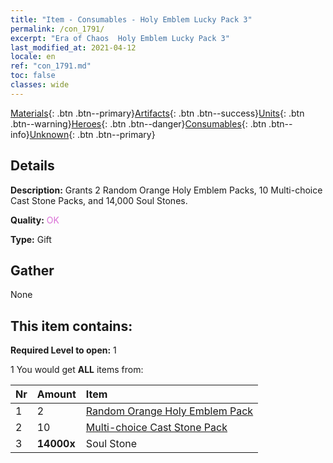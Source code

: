 ```yaml
---
title: "Item - Consumables - Holy Emblem Lucky Pack 3"
permalink: /con_1791/
excerpt: "Era of Chaos  Holy Emblem Lucky Pack 3"
last_modified_at: 2021-04-12
locale: en
ref: "con_1791.md"
toc: false
classes: wide
---
```

 [Materials](/){: .btn .btn--primary}[Artifacts](/Artifacts/){: .btn .btn--success}[Units](/Units/){: .btn .btn--warning}[Heroes](/Heroes/){: .btn .btn--danger}[Consumables](/Consumables/){: .btn .btn--info}[Unknown](/Unknown/){: .btn .btn--primary}

## Details
 **Description:** Grants 2 Random Orange Holy Emblem Packs, 10 Multi-choice Cast Stone Packs, and 14,000 Soul Stones.

 **Quality:** <span style="color: #DA70D6">OK</span>

 **Type:** Gift

## Gather

  None

## This item contains:

 **Required Level to open:** 1

 1 You would get **ALL** items  from:

  | Nr | Amount |     Item    |
  |:---|:-------|:------------|
  | 1 | 2 | [Random Orange Holy Emblem Pack](/Items/con_1794/) | 
  | 2 | 10 | [Multi-choice Cast Stone Pack](/Items/con_1480/) | 
  | 3 |  **14000x** | Soul Stone  |  | 
